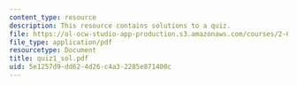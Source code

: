 ```yaml
---
content_type: resource
description: This resource contains solutions to a quiz.
file: https://ol-ocw-studio-app-production.s3.amazonaws.com/courses/2-611-marine-power-and-propulsion-fall-2006/5e1257d9dd624d26c4a32285e871400c_quiz1_sol.pdf
file_type: application/pdf
resourcetype: Document
title: quiz1_sol.pdf
uid: 5e1257d9-dd62-4d26-c4a3-2285e871400c
---
```

